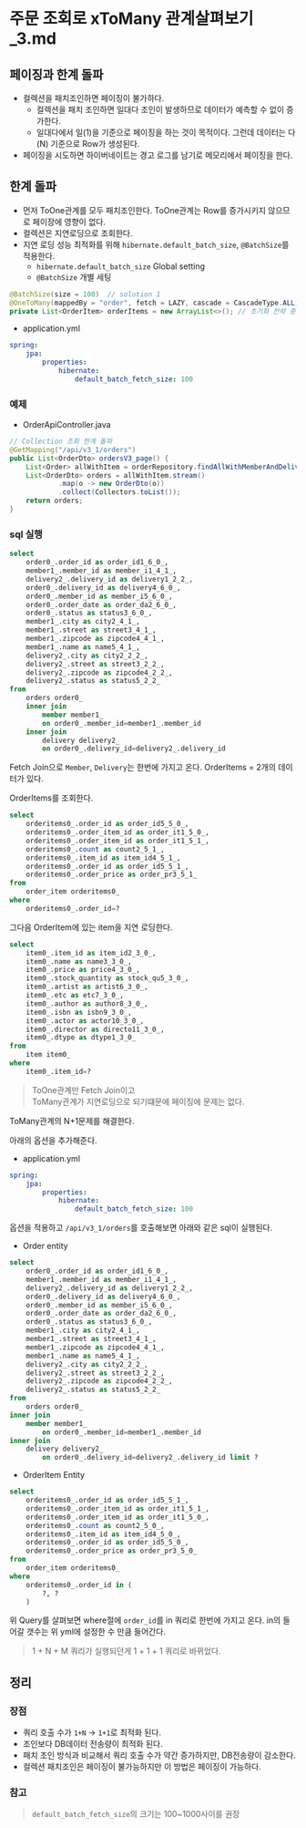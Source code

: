 # 주문 조회로 xToMany 관계살펴보기_3.md
## 페이징과 한계 돌파

- 컬렉션을 패치조인하면 페이징이 불가하다.
    - 컬렉션을 패치 조인하면 일대다 조인이 발생하므로 데이터가 예측할 수 없이 증가한다.
    - 일대다에서 일(1)을 기준으로 페이징을 하는 것이 목적이다. 그런데 데이터는 다(N) 기준으로 Row가 생성된다.
- 페이징을 시도하면 하이버네이트는 경고 로그를 남기로 메모리에서 페이징을 한다.


## 한계 돌파
- 먼저 ToOne관계를 모두 패치조인한다. ToOne관계는 Row를 증가시키지 않으므로 페이장에 영향이 없다.
- 컬렉션은 지연로딩으로 조회한다.
- 지연 로딩 성능 최적화를 위해 `hibernate.default_batch_size`, `@BatchSize`를 적용한다.
    - `hibernate.default_batch_size` Global setting
    - `@BatchSize`  개별 세팅


```java
@BatchSize(size = 100)  // solution 1
@OneToMany(mappedBy = "order", fetch = LAZY, cascade = CascadeType.ALL)
private List<OrderItem> orderItems = new ArrayList<>(); // 초기화 전략 중 Best Practice.
```
- application.yml
```yml
spring:
    jpa:
        properties:
            hibernate:
                default_batch_fetch_size: 100
```


### 예제

- OrderApiController.java
```java
// Collection 조회 한계 돌파
@GetMapping("/api/v3_1/orders")
public List<OrderDto> ordersV3_page() {
    List<Order> allWithItem = orderRepository.findAllWithMemberAndDelivery();
    List<OrderDto> orders = allWithItem.stream()
            .map(o -> new OrderDto(o))
            .collect(Collectors.toList());
    return orders;
}
```

### sql 실행
```sql
select
    order0_.order_id as order_id1_6_0_,
    member1_.member_id as member_i1_4_1_,
    delivery2_.delivery_id as delivery1_2_2_,
    order0_.delivery_id as delivery4_6_0_,
    order0_.member_id as member_i5_6_0_,
    order0_.order_date as order_da2_6_0_,
    order0_.status as status3_6_0_,
    member1_.city as city2_4_1_,
    member1_.street as street3_4_1_,
    member1_.zipcode as zipcode4_4_1_,
    member1_.name as name5_4_1_,
    delivery2_.city as city2_2_2_,
    delivery2_.street as street3_2_2_,
    delivery2_.zipcode as zipcode4_2_2_,
    delivery2_.status as status5_2_2_ 
from
    orders order0_ 
    inner join
        member member1_ 
        on order0_.member_id=member1_.member_id 
    inner join
        delivery delivery2_ 
        on order0_.delivery_id=delivery2_.delivery_id
```
Fetch Join으로 `Member`, `Delivery`는 한번에 가지고 온다.
OrderItems = 2개의 데이터가 있다.

OrderItems를 조회한다.
```sql
select
    orderitems0_.order_id as order_id5_5_0_,
    orderitems0_.order_item_id as order_it1_5_0_,
    orderitems0_.order_item_id as order_it1_5_1_,
    orderitems0_.count as count2_5_1_,
    orderitems0_.item_id as item_id4_5_1_,
    orderitems0_.order_id as order_id5_5_1_,
    orderitems0_.order_price as order_pr3_5_1_ 
from
    order_item orderitems0_ 
where
    orderitems0_.order_id=?
```

그다음 OrderItem에 있는 item을 지연 로딩한다.
```sql
select
    item0_.item_id as item_id2_3_0_,
    item0_.name as name3_3_0_,
    item0_.price as price4_3_0_,
    item0_.stock_quantity as stock_qu5_3_0_,
    item0_.artist as artist6_3_0_,
    item0_.etc as etc7_3_0_,
    item0_.author as author8_3_0_,
    item0_.isbn as isbn9_3_0_,
    item0_.actor as actor10_3_0_,
    item0_.director as directo11_3_0_,
    item0_.dtype as dtype1_3_0_ 
from
    item item0_ 
where
    item0_.item_id=?
```

> ToOne관계만 Fetch Join이고   
> ToMany관계가 지연로딩으로 되기떄문에 페이징에 문제는 없다.

ToMany관계의 N+1문제를 해결한다.

아래의 옵션을 추가해준다.
- application.yml
```yml
spring:
    jpa:
        properties:
            hibernate:
                default_batch_fetch_size: 100
```

옵션을 적용하고
`/api/v3_1/orders`를 호출해보면 아래와 같은 sql이 실행된다.

- Order entity
```sql
select
    order0_.order_id as order_id1_6_0_,
    member1_.member_id as member_i1_4_1_,
    delivery2_.delivery_id as delivery1_2_2_,
    order0_.delivery_id as delivery4_6_0_,
    order0_.member_id as member_i5_6_0_,
    order0_.order_date as order_da2_6_0_,
    order0_.status as status3_6_0_,
    member1_.city as city2_4_1_,
    member1_.street as street3_4_1_,
    member1_.zipcode as zipcode4_4_1_,
    member1_.name as name5_4_1_,
    delivery2_.city as city2_2_2_,
    delivery2_.street as street3_2_2_,
    delivery2_.zipcode as zipcode4_2_2_,
    delivery2_.status as status5_2_2_ 
from
    orders order0_ 
inner join
    member member1_ 
        on order0_.member_id=member1_.member_id 
inner join
    delivery delivery2_ 
        on order0_.delivery_id=delivery2_.delivery_id limit ?
```

- OrderItem Entity
```sql
select
    orderitems0_.order_id as order_id5_5_1_,
    orderitems0_.order_item_id as order_it1_5_1_,
    orderitems0_.order_item_id as order_it1_5_0_,
    orderitems0_.count as count2_5_0_,
    orderitems0_.item_id as item_id4_5_0_,
    orderitems0_.order_id as order_id5_5_0_,
    orderitems0_.order_price as order_pr3_5_0_ 
from
    order_item orderitems0_ 
where
    orderitems0_.order_id in (
        ?, ?
    )
```
위 Query를 살펴보면 where절에 `order_id`를 in 쿼리로 한번에 가지고 온다.
in의 들어갈 갯수는 위 yml에 설정한 수 만큼 들어간다.

> 1 + N + M 쿼리가 실행되던게 1 + 1 + 1 쿼리로 바뀌었다.


## 정리
### 장점
- 쿼리 호출 수가 `1+N` -> `1+1`로 최적화 된다.
- 조인보다 DB데이터 전송량이 최적화 된다.
- 패치 조인 방식과 비교해서 쿼리 호출 수가 약간 증가하지만, DB전송량이 감소한다.
- 컬렉션 패치조인은 페이징이 불가능하지만 이 방법은 페이징이 가능하다.

### 참고
> `default_batch_fetch_size`의 크기는 100~1000사이를 권장